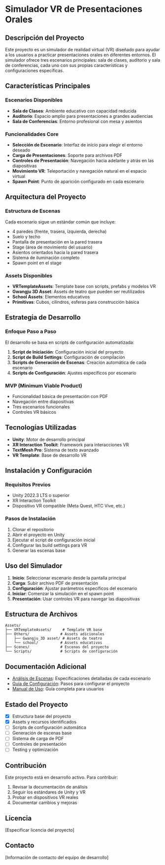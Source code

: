 # Simulador VR de Presentaciones Orales

## Descripción del Proyecto

Este proyecto es un simulador de realidad virtual (VR) diseñado para ayudar a los usuarios a practicar presentaciones orales en diferentes entornos. El simulador ofrece tres escenarios principales: sala de clases, auditorio y sala de conferencias, cada uno con sus propias características y configuraciones específicas.

## Características Principales

### Escenarios Disponibles

- **Sala de Clases**: Ambiente educativo con capacidad reducida
- **Auditorio**: Espacio amplio para presentaciones a grandes audiencias
- **Sala de Conferencias**: Entorno profesional con mesa y asientos

### Funcionalidades Core

- **Selección de Escenario**: Interfaz de inicio para elegir el entorno deseado
- **Carga de Presentaciones**: Soporte para archivos PDF
- **Controles de Presentación**: Navegación hacia adelante y atrás en las diapositivas
- **Movimiento VR**: Teleportación y navegación natural en el espacio virtual
- **Spawn Point**: Punto de aparición configurado en cada escenario

## Arquitectura del Proyecto

### Estructura de Escenas

Cada escenario sigue un estándar común que incluye:

- 4 paredes (frente, trasera, izquierda, derecha)
- Suelo y techo
- Pantalla de presentación en la pared trasera
- Stage (área de movimiento del usuario)
- Asientos orientados hacia la pared trasera
- Sistema de iluminación completo
- Spawn point en el stage

### Assets Disponibles

- **VRTemplateAssets**: Template base con scripts, prefabs y modelos VR
- **Gwangju 3D Asset**: Assets de teatro que pueden ser reutilizados
- **School Assets**: Elementos educativos
- **Primitivas**: Cubos, cilindros, esferas para construcción básica

## Estrategia de Desarrollo

### Enfoque Paso a Paso

El desarrollo se basa en scripts de configuración automatizada:

1. **Script de Iniciación**: Configuración inicial del proyecto
2. **Script de Build Settings**: Configuración de compilación
3. **Scripts de Generación de Escenas**: Creación automática de cada escenario
4. **Scripts de Configuración**: Ajustes específicos por escenario

### MVP (Minimum Viable Product)

- Funcionalidad básica de presentación con PDF
- Navegación entre diapositivas
- Tres escenarios funcionales
- Controles VR básicos

## Tecnologías Utilizadas

- **Unity**: Motor de desarrollo principal
- **XR Interaction Toolkit**: Framework para interacciones VR
- **TextMesh Pro**: Sistema de texto avanzado
- **VR Template**: Base de desarrollo VR

## Instalación y Configuración

### Requisitos Previos

- Unity 2022.3 LTS o superior
- XR Interaction Toolkit
- Dispositivo VR compatible (Meta Quest, HTC Vive, etc.)

### Pasos de Instalación

1. Clonar el repositorio
2. Abrir el proyecto en Unity
3. Ejecutar el script de configuración inicial
4. Configurar las build settings para VR
5. Generar las escenas base

## Uso del Simulador

1. **Inicio**: Seleccionar escenario desde la pantalla principal
2. **Carga**: Subir archivo PDF de presentación
3. **Configuración**: Ajustar parámetros específicos del escenario
4. **Iniciar**: Comenzar la simulación en el spawn point
5. **Presentación**: Usar controles VR para navegar las diapositivas

## Estructura de Archivos

```
Assets/
├── VRTemplateAssets/     # Template VR base
├── Others/              # Assets adicionales
│   ├── Gwangju_3D asset/ # Assets de teatro
│   └── school/          # Assets educativos
├── Scenes/              # Escenas del proyecto
└── Scripts/             # Scripts de configuración
```

## Documentación Adicional

- [Análisis de Escenas](Docs/ANALISIS_ESCENAS.md): Especificaciones detalladas de cada escenario
- [Guía de Configuración](Docs/CONFIGURACION.md): Pasos para configurar el proyecto
- [Manual de Uso](Docs/MANUAL_USUARIO.md): Guía completa para usuarios

## Estado del Proyecto

- [x] Estructura base del proyecto
- [x] Assets y recursos identificados
- [ ] Scripts de configuración automática
- [ ] Generación de escenas base
- [ ] Sistema de carga de PDF
- [ ] Controles de presentación
- [ ] Testing y optimización

## Contribución

Este proyecto está en desarrollo activo. Para contribuir:

1. Revisar la documentación de análisis
2. Seguir los estándares de Unity y VR
3. Probar en dispositivos VR reales
4. Documentar cambios y mejoras

## Licencia

[Especificar licencia del proyecto]

## Contacto

[Información de contacto del equipo de desarrollo]
